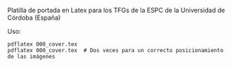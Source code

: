 Platilla de portada en Latex para los TFGs de la ESPC de la Universidad de Córdoba (España)

Uso:

    pdflatex 000_cover.tex
    pdflatex 000_cover.tex  # Dos veces para un correcto posicionamiento de las imágenes
